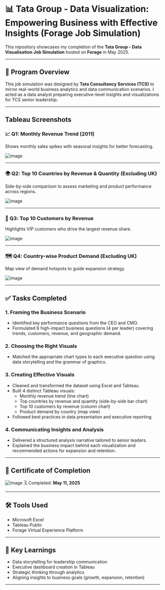 # 📊 Tata Group - Data Visualization: Empowering Business with Effective Insights (Forage Job Simulation)

This repository showcases my completion of the **Tata Group - Data Visualisation Job Simulation** hosted on **Forage** in May 2025.

---

## 🏢 Program Overview

This job simulation was designed by **Tata Consultancy Services (TCS)** to mirror real-world business analytics and data communication scenarios. I acted as a data analyst preparing executive-level insights and visualizations for TCS senior leadership.

---
## Tableau Screenshots

### 📈 Q1: Monthly Revenue Trend (2011)
Shows monthly sales spikes with seasonal insights for better forecasting.

![image](https://github.com/user-attachments/assets/e501e7ef-2761-428c-843f-1e2903af4893)

---

### 🌍 Q2: Top 10 Countries by Revenue & Quantity (Excluding UK)
Side-by-side comparison to assess marketing and product performance across regions.

![image](https://github.com/user-attachments/assets/e92ce209-7198-440f-a4be-8503fb1e75b4)

---

### 👥 Q3: Top 10 Customers by Revenue
Highlights VIP customers who drive the largest revenue share.

![image](https://github.com/user-attachments/assets/fb4eb66b-6582-4e2f-bc97-4c622c499505)

---

### 🗺️ Q4: Country-wise Product Demand (Excluding UK)
Map view of demand hotspots to guide expansion strategy.

![image](https://github.com/user-attachments/assets/da15f610-b675-475a-b099-fad551a106e8)

---

## ✅ Tasks Completed

### 1. **Framing the Business Scenario**
- Identified key performance questions from the CEO and CMO.
- Formulated 8 high-impact business questions (4 per leader) covering trends, customers, revenue, and geographic demand.

### 2. **Choosing the Right Visuals**
- Matched the appropriate chart types to each executive question using data storytelling and the grammar of graphics.

### 3. **Creating Effective Visuals**
- Cleaned and transformed the dataset using Excel and Tableau.
- Built 4 distinct Tableau visuals:
  - Monthly revenue trend (line chart)
  - Top countries by revenue and quantity (side-by-side bar chart)
  - Top 10 customers by revenue (column chart)
  - Product demand by country (map view)
- Followed best practices in data presentation and executive reporting.

### 4. **Communicating Insights and Analysis**
- Delivered a structured analysis narrative tailored to senior leaders.
- Explained the business impact behind each visualization and recommended actions for expansion and retention.

---

## 📸 Certificate of Completion

![image](https://github.com/user-attachments/assets/1d2bd19e-74af-4a6f-828e-a6fba20f5eaa)
🗓️ Completed: **May 11, 2025**

---

## 🛠️ Tools Used

- Microsoft Excel
- Tableau Public
- Forage Virtual Experience Platform

---

## 🎯 Key Learnings

- Data storytelling for leadership communication
- Executive dashboard creation in Tableau
- Strategic thinking through analytics
- Aligning insights to business goals (growth, expansion, retention)

---


